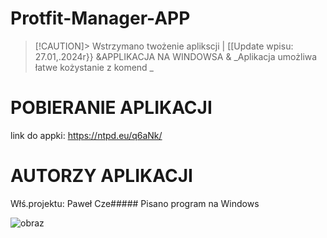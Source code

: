 # Protfit-Manager-APP
> [!CAUTION]> Wstrzymano twożenie aplikscji |
[[Update wpisu: 27.01,.2024r}}
&APPLIKACJA NA WINDOWSA &
_Aplikacja umożliwa łatwe kożystanie z komend _

# POBIERANIE APLIKACJI 
link do appki: https://ntpd.eu/q6aNk/

# AUTORZY APLIKACJI
Włś.projektu: Paweł Cze#####
Pisano program na Windows 


![obraz](https://github.com/pawcio06141/Protfit-Manager-APP/assets/157916170/ea0912c7-07c0-4823-9408-0dc9d67e9fea)

